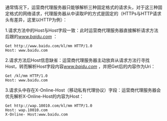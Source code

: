 通常情况下，运营商代理服务器只能够解析三种固定格式的请求头，对于这三种固定格式的网络请求，代理服务器从中读取IP的方式是固定的（HTTPs与HTTP请求头有差异，这里以HTTP为例）：

1.请求方法中的Host与Host字段一致：此时运营商代理服务器直接解析请求方法后跟的*www.baidu.com* ：
```
Get http://www.baidu.com/kl/mm HTTP/1.0
Host: www.baidu.com
```
2.请求方法后Host信息缺省：运营商代理服务器主动放弃从请求方法行寻找Host，转而解析Host字段内容*www.baidu.com* ，并把Get后的内容作为Uri：
```
Get /kl/mm HTTP/1.0
Host: www.baidu.com
```
3.请求头中存在X-Online-Host（移动私有代理协议）字段：运营商代理服务器会优先解析X-Online-Host的内容为Host：
```
Get http://wap.10010.com/kl/mm HTTP/1.0
Host: wap.10010.com
X-Online- Host:www.baidu.com
```
